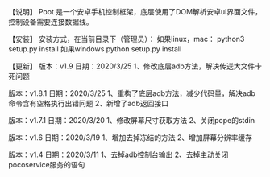 【说明】
Poot 是一个安卓手机控制框架，底层使用了DOM解析安卓ui界面文件，控制设备需要连接数据线。

【安装】
安装方式，在当前目录下（管理员）：
如果linux，mac：
python3 setup.py install
如果windows
python setup.py install

【更新】
版本：v1.9
日期：2020/3/25
1、修改底层adb方法，解决传送大文件卡死问题

版本：v1.8.1
日期：2020/3/25
1、重构了底层adb方法，减少代码量，解决adb命令含有空格执行出错问题
2、新增了adb返回接口

版本：v1.7.1
日期：2020/3/20
1、修改屏幕尺寸获取方法
2、关闭pope的stdin

版本：v1.6
日期：2020/3/19
1、增加去掉冻结的方法
2、增加屏幕分辨率缓存

版本：v1.4
日期：2020/3/11
1、去掉adb控制台输出
2、去掉主动关闭pocoservice服务的语句

